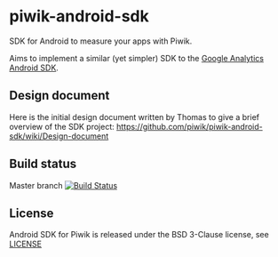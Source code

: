 piwik-android-sdk
=================

SDK for Android to measure your apps with Piwik.

Aims to implement a similar (yet simpler) SDK to the [Google Analytics Android SDK](https://developers.google.com/analytics/devguides/collection/android/).

## Design document

Here is the initial design document written by Thomas to give a brief overview of the SDK project: https://github.com/piwik/piwik-android-sdk/wiki/Design-document

## Build status

Master branch [![Build Status](https://travis-ci.org/piwik/piwik-sdk-android.svg?branch=master)](https://travis-ci.org/piwik/piwik-sdk-android)

## License

Android SDK for Piwik is released under the BSD 3-Clause license, see [LICENSE](https://github.com/piwik/piwik-sdk-android/blob/master/LICENSE)

